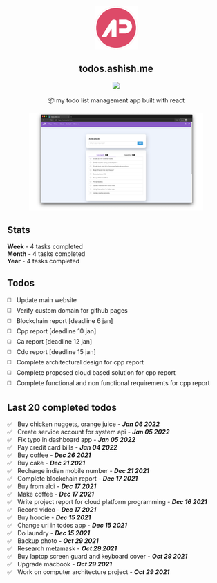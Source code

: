 <p align="center">
  <img src="https://raw.githubusercontent.com/ashishdotme/assets/master/logo.png" alt="drawing" width="100"/>
</p>

<h2 align="center">todos.ashish.me</h2>

<p align="center">
<a href="https://img.shields.io/github/last-commit/ashishdotme/todos.ashish.me?style=for-the-badge"><img src="https://img.shields.io/github/last-commit/ashishdotme/todos.ashish.me?style=for-the-badge"></a>
</p>

<p align="center">📦 my todo list management app built with react </p>

<div style='margin:0 auto;width:80%;'>
  <img src="./assets/todos.png" alt="drawing"/>
</div>

## Stats

<!-- week starts --><b>Week</b> - 4<!-- week ends --> tasks completed<br>
<!-- month starts --><b>Month</b> - 4<!-- month ends --> tasks completed<br>
<!-- year starts --><b>Year</b> - 4<!-- year ends --> tasks completed<br>

## Todos

<!-- todos starts -->
◻️ &nbsp; Update main website<br>◻️ &nbsp; Verify custom domain for github pages<br>◻️ &nbsp; Blockchain report  [deadline 6 jan]<br>◻️ &nbsp; Cpp report  [deadline 10 jan]<br>◻️ &nbsp; Ca report [deadline 12 jan]<br>◻️ &nbsp; Cdo report [deadline 15 jan]<br>◻️ &nbsp; Complete architectural design for cpp report<br>◻️ &nbsp; Complete proposed cloud based solution for cpp report<br>◻️ &nbsp; Complete functional and non functional requirements for cpp report
<!-- todos ends -->

## Last 20 completed todos

<!-- completed starts -->
✅ &nbsp; Buy chicken nuggets, orange juice - **_Jan 06 2022_**<br>✅ &nbsp; Create service account for system api - **_Jan 05 2022_**<br>✅ &nbsp; Fix typo in dashboard app - **_Jan 05 2022_**<br>✅ &nbsp; Pay credit card bills - **_Jan 04 2022_**<br>✅ &nbsp; Buy coffee - **_Dec 26 2021_**<br>✅ &nbsp; Buy cake - **_Dec 21 2021_**<br>✅ &nbsp; Recharge indian mobile number - **_Dec 21 2021_**<br>✅ &nbsp; Complete blockchain report - **_Dec 17 2021_**<br>✅ &nbsp; Buy from aldi - **_Dec 17 2021_**<br>✅ &nbsp; Make coffee - **_Dec 17 2021_**<br>✅ &nbsp; Write project report for cloud platform programming - **_Dec 16 2021_**<br>✅ &nbsp; Record video - **_Dec 17 2021_**<br>✅ &nbsp; Buy hoodie - **_Dec 15 2021_**<br>✅ &nbsp; Change url in todos app - **_Dec 15 2021_**<br>✅ &nbsp; Do laundry - **_Dec 15 2021_**<br>✅ &nbsp; Backup photo - **_Oct 29 2021_**<br>✅ &nbsp; Research metamask - **_Oct 29 2021_**<br>✅ &nbsp; Buy laptop screen guard and keyboard cover - **_Oct 29 2021_**<br>✅ &nbsp; Upgrade macbook - **_Oct 29 2021_**<br>✅ &nbsp; Work on computer architecture project - **_Oct 29 2021_**
<!-- completed ends -->
